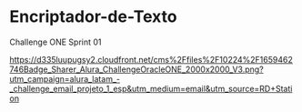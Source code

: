 # Encriptador-de-Texto
Challenge ONE Sprint 01

https://d335luupugsy2.cloudfront.net/cms%2Ffiles%2F10224%2F1659462746Badge_Sharer_Alura_ChallengeOracleONE_2000x2000_V3.png?utm_campaign=alura_latam_-_challenge_email_projeto_1_esp&utm_medium=email&utm_source=RD+Station
